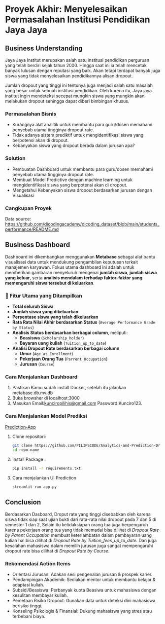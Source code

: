 # Proyek Akhir: Menyelesaikan Permasalahan Institusi Pendidikan Jaya Jaya 

## Business Understanding
Jaya Jaya Institut merupakan salah satu institusi pendidikan perguruan yang telah berdiri sejak tahun 2000. Hingga saat ini ia telah mencetak banyak lulusan dengan reputasi yang baik. Akan tetapi terdapat banyak juga siswa yang tidak menyelesaikan pendidikannya alisan dropout.

Jumlah dropout yang tinggi ini tentunya juga menjadi salah satu masalah yang besar untuk sebuah institusi pendidikan. Oleh karena itu, Jaya jaya institut ingin mendeteksi secepat mungkin siswa yang mungkin akan melakukan dropout sehingga dapat diberi bimbingan khusus.

### Permasalahan Bisnis
- Kurangnya alat analitik untuk membantu para guru/dosen memahami penyebab utama tingginya dropout rate.
- Tidak adanya sistem prediktif untuk mengidentifikasi siswa yang berpotensi akan di dropout.
- Kebanyakan siswa yang dropout berada dalam jurusan apa? 

### Solution
- Pembuatan Dashboard untuk membantu para guru/dosen memahami penyebab utama tingginya dropout rate.
- Membuat Model Predictive dengan machine learning untuk mengidentifikasi siswa yang berpotensi akan di dropout.
- Mengetahui Kebanyakan siswa dropout berdasarkan jurusan dengan Visualisasi 

### Cangkupan Proyek
Data source:  https://github.com/dicodingacademy/dicoding_dataset/blob/main/students_performance/README.md 

## Business Dashboard
Dashboard ini dikembangkan menggunakan **Metabase** sebagai alat bantu visualisasi data untuk mendukung pengambilan keputusan terkait manajemen karyawan. Fokus utama dashboard ini adalah untuk memberikan gambaran menyeluruh mengenai **jumlah siswa**, **jumlah siswa yang keluar**, serta **analisis mendalam terhadap faktor-faktor yang memengaruhi siswa tersebut di keluarkan**.

### 🎯 Fitur Utama yang Ditampilkan
- **Total seluruh Siswa**
- **Jumlah siswa yang dikeluarkan**
- **Persentase siswa yang telah dikeluarkan**
- **Rata Rata Nilai Akhir berdasarkan Status** (`Average Performance Grade by Status`)
- **Analisis Status berdasarkan berbagai column**, meliputi:
  - **Beasiswa** (`Scholarship_holder`)
  - **Bayaran uang kuliah** (`Tuition_up_to_date`)
- **Analisi Dropout Rate berdasarkan berbagai column**
  - **Umur** (`Age_at_Enrollment`)
  - **Pekerjaan Orang Tua** (`Parrent Occupation`)
  - **Jurusan** (`Course`)


### Cara Menjalankan Dashboard
1. Pastikan Kamu sudah install Docker, setelah itu jalankan metabase.db.mv.db
2. Buka browsher di localhost:3000
3. Masukan Email:kunciropilihis@gmail.com Password:Kunciro123.

### Cara Menjalankan Model Prediksi
[Prediction-App](https://analytics-and-prediction-dropout-rate-jaya-jaya-institut-wxfja.streamlit.app/)

1. Clone repositori:
   ```bash
   git clone https://github.com/PILIPSCODE/Analytics-and-Prediction-Dropout-Rate-Jaya-Jaya-Institut
   cd repo-name
2. Install Package :
   ```bash
   pip install -r requirements.txt 
3. Cara menjalankan UI Prediction
   ```bash
   streamlit run app.py

## Conclusion
Berdasarkan Dasboard, Droput rate yang tinggi disebabkan oleh karena siswa tidak siap saat ujian bukti dari rata-rata nilai dropout pada 7 dan 5 di semester 1 dan 2, Selain itu ketidaksiapan orang tua juga berpengaruh karena pekerjaan orang tua yang tidak memadai bisa dilihat di *Dropout Rate by Parent Occupation* membuat keterlambatan dalam pembayaran uang kuliah hal bisa dilihat di *Dropout Rate by Tuition_fees_up_to_date*. Dan juga kesalahan mahasiswa dalam memilih jurusan juga sangat mempengaruhi dropout rate bisa dilihat di *Dropout Rate by Course*.

### Rekomendasi Action Items
- Orientasi Jurusan: Adakan sesi pengenalan jurusan & prospek karier.
- Pendampingan Akademik: Sediakan mentor untuk membantu belajar & adaptasi kuliah.
- Subsidi/Beasiswa: Perbanyak kuota Beasiwa untuk mahasiswa dengan kesulitan membayar kuliah.
- Pemetaan Risiko Dropout: Gunakan data untuk deteksi dini mahasiswa berisiko tinggi.
- Konseling Psikologis & Finansial: Dukung mahasiswa yang stres atau terbebani biaya.

